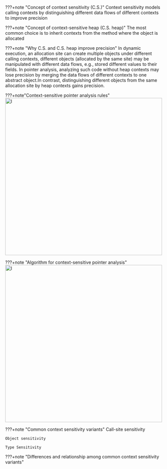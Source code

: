 ???+note "Concept of context sensitivity (C.S.)"
    Context sensitivity models calling contexts by distinguishing different data flows of different contexts to improve precision


???+note "Concept of context-sensitive heap (C.S. heap)"
    The most common choice is to inherit contexts from the method where the object is allocated



???+note "Why C.S. and C.S. heap improve precision"
    In dynamic execution, an allocation site can create multiple objects under different calling contexts, different objects (allocated by the same site) may be manipulated with different data flows, e.g., stored different values to their fields. In pointer analysis, analyzing such code without heap contexts may lose precision by merging the data flows of different contexts to one abstract object.In contrast, distinguishing different objects from the same allocation site by heap contexts gains precision.



???+note"Context-sensitive pointer analysis rules"
    <img src="../img/CSRules.png" alt="l" style="width:500px;"/>






???+note "Algorithm for context-sensitive pointer analysis"
    <img src="../img/CSalg.png" alt="l" style="width:500px;"/>



???+note "Common context sensitivity variants"
    Call-site sensitivity
    
    Object sensitivity

    Type Sensitivity







???+note "Differences and relationship among common context sensitivity variants"
    



